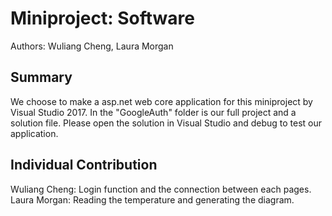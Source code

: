 #  Miniproject: Software

Authors: Wuliang Cheng, Laura Morgan

## Summary

We choose to make a asp.net web core application for this miniproject by Visual Studio 2017. 
In the "GoogleAuth" folder is our full project and a solution file. Please open the solution in 
Visual Studio and debug to test our application.

## Individual Contribution
Wuliang Cheng: Login function and the connection between each pages.
Laura Morgan: Reading the temperature and generating the diagram.